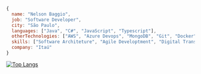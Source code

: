 ```javascript
{
  name: "Nelson Baggio",
  job: "Software Developer",
  city: "São Paulo",
  languages: ["Java", "C#", "JavaScript", "Typescript"],
  otherTechnologies: ["AWS", "Azure Devops", "MongoDB", "Git", "Docker", "Kubernetes", "Linux", "WSL2", "Elastichsearch"],
  skills: ["Software Architeture", "Agile Developtment", "Digital Transformantion"],
  company: "Itaú"
}
``` 
[![Top Langs](https://github-readme-stats.vercel.app/api/top-langs/?username=nelsonbaggio)](https://github.com/anuraghazra/github-readme-stats)
